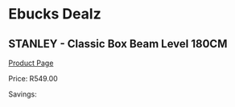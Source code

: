 
# Ebucks Dealz
## STANLEY - Classic Box Beam Level 180CM
[Product Page](https://www.ebucks.com/web/shop/productSelected.do?prodId=1070092547&catId=370101825)

Price: R549.00

Savings: 


	